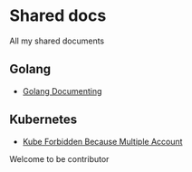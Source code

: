 # Shared docs
All my shared documents

## Golang
 - [Golang Documenting](https://github.com/gearintellix/docs/blob/master/golang-documenting.md)
 
## Kubernetes
 - [Kube Forbidden Because Multiple Account](https://github.com/gearintellix/docs/blob/master/gcloud-multiple-account-kube-forbidden.md)

Welcome to be contributor
